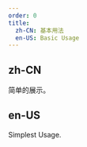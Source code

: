 ```yaml
---
order: 0
title:
  zh-CN: 基本用法
  en-US: Basic Usage
---
```


## zh-CN

简单的展示。

## en-US

Simplest Usage.
